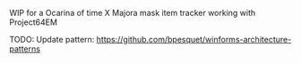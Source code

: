 WIP for a Ocarina of time X Majora mask item tracker working with Project64EM

TODO: Update pattern: https://github.com/bpesquet/winforms-architecture-patterns